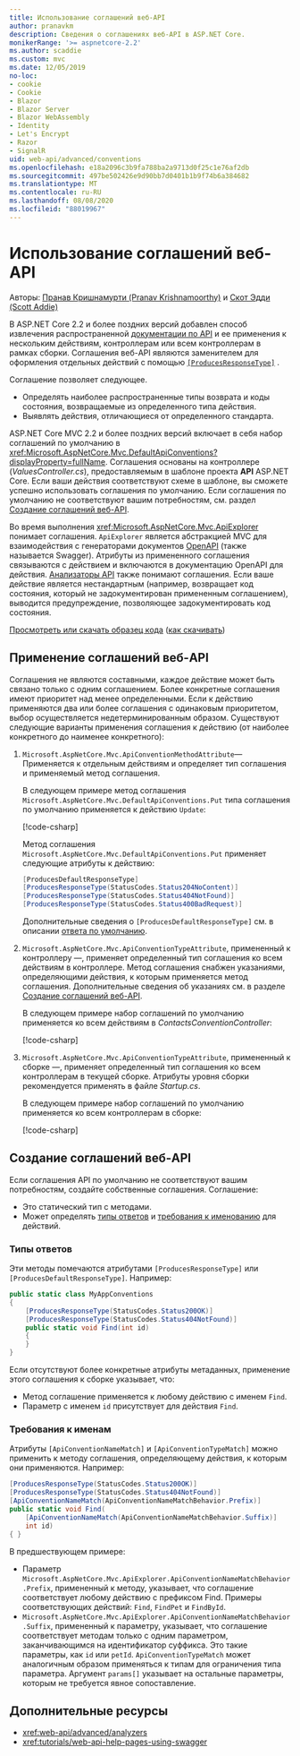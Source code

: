 ```yaml
---
title: Использование соглашений веб-API
author: pranavkm
description: Сведения о соглашениях веб-API в ASP.NET Core.
monikerRange: '>= aspnetcore-2.2'
ms.author: scaddie
ms.custom: mvc
ms.date: 12/05/2019
no-loc:
- cookie
- Cookie
- Blazor
- Blazor Server
- Blazor WebAssembly
- Identity
- Let's Encrypt
- Razor
- SignalR
uid: web-api/advanced/conventions
ms.openlocfilehash: e18a2096c3b9fa788ba2a9713d0f25c1e76af2db
ms.sourcegitcommit: 497be502426e9d90bb7d0401b1b9f74b6a384682
ms.translationtype: MT
ms.contentlocale: ru-RU
ms.lasthandoff: 08/08/2020
ms.locfileid: "88019967"
---
```

# <a name="use-web-api-conventions"></a>Использование соглашений веб-API

Авторы: [Пранав Кришнамурти (Pranav Krishnamoorthy)](https://github.com/pranavkm) и [Скот Эдди (Scott Addie)](https://github.com/scottaddie)

В ASP.NET Core 2.2 и более поздних версий добавлен способ извлечения распространенной [документации по API](xref:tutorials/web-api-help-pages-using-swagger) и ее применения к нескольким действиям, контроллерам или всем контроллерам в рамках сборки. Соглашения веб-API являются заменителем для оформления отдельных действий с помощью [`[ProducesResponseType]`](xref:Microsoft.AspNetCore.Mvc.ProducesResponseTypeAttribute) .

Соглашение позволяет следующее.

* Определять наиболее распространенные типы возврата и коды состояния, возвращаемые из определенного типа действия.
* Выявлять действия, отличающиеся от определенного стандарта.

ASP.NET Core MVC 2.2 и более поздних версий включает в себя набор соглашений по умолчанию в <xref:Microsoft.AspNetCore.Mvc.DefaultApiConventions?displayProperty=fullName>. Соглашения основаны на контроллере (*ValuesController.cs*), предоставляемым в шаблоне проекта **API** ASP.NET Core. Если ваши действия соответствуют схеме в шаблоне, вы сможете успешно использовать соглашения по умолчанию. Если соглашения по умолчанию не соответствуют вашим потребностям, см. раздел [Создание соглашений веб-API](#create-web-api-conventions).

Во время выполнения <xref:Microsoft.AspNetCore.Mvc.ApiExplorer> понимает соглашения. `ApiExplorer` является абстракцией MVC для взаимодействия с генераторами документов [OpenAPI](https://www.openapis.org/) (также называется Swagger). Атрибуты из примененного соглашения связываются с действием и включаются в документацию OpenAPI для действия. [Анализаторы API](xref:web-api/advanced/analyzers) также понимают соглашения. Если ваше действие является нестандартным (например, возвращает код состояния, который не задокументирован примененным соглашением), выводится предупреждение, позволяющее задокументировать код состояния.

[Просмотреть или скачать образец кода](https://github.com/dotnet/AspNetCore.Docs/tree/master/aspnetcore/web-api/advanced/conventions/sample) ([как скачивать](xref:index#how-to-download-a-sample))

## <a name="apply-web-api-conventions"></a>Применение соглашений веб-API

Соглашения не являются составными, каждое действие может быть связано только с одним соглашением. Более конкретные соглашения имеют приоритет над менее определенными. Если к действию применяются два или более соглашения с одинаковым приоритетом, выбор осуществляется недетерминированным образом. Существуют следующие варианты применения соглашения к действию (от наиболее конкретного до наименее конкретного):

1. `Microsoft.AspNetCore.Mvc.ApiConventionMethodAttribute`&mdash;Применяется к отдельным действиям и определяет тип соглашения и применяемый метод соглашения.

    В следующем примере метод соглашения `Microsoft.AspNetCore.Mvc.DefaultApiConventions.Put` типа соглашения по умолчанию применяется к действию `Update`:

    [!code-csharp[](conventions/sample/Controllers/ContactsConventionController.cs?name=snippet_ApiConventionMethod&highlight=3)]

    Метод соглашения `Microsoft.AspNetCore.Mvc.DefaultApiConventions.Put` применяет следующие атрибуты к действию:

    ```csharp
    [ProducesDefaultResponseType]
    [ProducesResponseType(StatusCodes.Status204NoContent)]
    [ProducesResponseType(StatusCodes.Status404NotFound)]
    [ProducesResponseType(StatusCodes.Status400BadRequest)]
    ```

    Дополнительные сведения о `[ProducesDefaultResponseType]` см. в описании [ответа по умолчанию](https://swagger.io/docs/specification/describing-responses/#default).

1. `Microsoft.AspNetCore.Mvc.ApiConventionTypeAttribute`, примененный к контроллеру &mdash;, применяет определенный тип соглашения ко всем действиям в контроллере. Метод соглашения снабжен указаниями, определяющими действия, к которым применяется метод соглашения. Дополнительные сведения об указаниях см. в разделе [Создание соглашений веб-API](#create-web-api-conventions).

    В следующем примере набор соглашений по умолчанию применяется ко всем действиям в *ContactsConventionController*:

    [!code-csharp[](conventions/sample/Controllers/ContactsConventionController.cs?name=snippet_ApiConventionTypeAttribute&highlight=2)]

1. `Microsoft.AspNetCore.Mvc.ApiConventionTypeAttribute`, примененный к сборке &mdash;, применяет определенный тип соглашения ко всем контроллерам в текущей сборке. Атрибуты уровня сборки рекомендуется применять в файле *Startup.cs*.

    В следующем примере набор соглашений по умолчанию применяется ко всем контроллерам в сборке:

    [!code-csharp[](conventions/sample/Startup.cs?name=snippet_ApiConventionTypeAttribute&highlight=1)]

## <a name="create-web-api-conventions"></a>Создание соглашений веб-API

Если соглашения API по умолчанию не соответствуют вашим потребностям, создайте собственные соглашения. Соглашение:

* Это статический тип с методами.
* Может определять [типы ответов](#response-types) и [требования к именованию](#naming-requirements) для действий.

### <a name="response-types"></a>Типы ответов

Эти методы помечаются атрибутами `[ProducesResponseType]` или `[ProducesDefaultResponseType]`. Например:

```csharp
public static class MyAppConventions
{
    [ProducesResponseType(StatusCodes.Status200OK)]
    [ProducesResponseType(StatusCodes.Status404NotFound)]
    public static void Find(int id)
    {
    }
}
```

Если отсутствуют более конкретные атрибуты метаданных, применение этого соглашения к сборке указывает, что:

* Метод соглашение применяется к любому действию с именем `Find`.
* Параметр с именем `id` присутствует для действия `Find`.

### <a name="naming-requirements"></a>Требования к именам

Атрибуты `[ApiConventionNameMatch]` и `[ApiConventionTypeMatch]` можно применить к методу соглашения, определяющему действия, к которым они применяются. Например:

```csharp
[ProducesResponseType(StatusCodes.Status200OK)]
[ProducesResponseType(StatusCodes.Status404NotFound)]
[ApiConventionNameMatch(ApiConventionNameMatchBehavior.Prefix)]
public static void Find(
    [ApiConventionNameMatch(ApiConventionNameMatchBehavior.Suffix)]
    int id)
{ }
```

В предшествующем примере:

* Параметр `Microsoft.AspNetCore.Mvc.ApiExplorer.ApiConventionNameMatchBehavior.Prefix`, примененный к методу, указывает, что соглашение соответствует любому действию с префиксом Find. Примеры соответствующих действий: `Find`, `FindPet` и `FindById`.
* `Microsoft.AspNetCore.Mvc.ApiExplorer.ApiConventionNameMatchBehavior.Suffix`, примененный к параметру, указывает, что соглашение соответствует методам только с одним параметром, заканчивающимся на идентификатор суффикса. Это такие параметры, как `id` или `petId`. `ApiConventionTypeMatch` может аналогичным образом применяться к типам для ограничения типа параметра. Аргумент `params[]` указывает на остальные параметры, которым не требуется явное сопоставление.

## <a name="additional-resources"></a>Дополнительные ресурсы

* <xref:web-api/advanced/analyzers>
* <xref:tutorials/web-api-help-pages-using-swagger>
